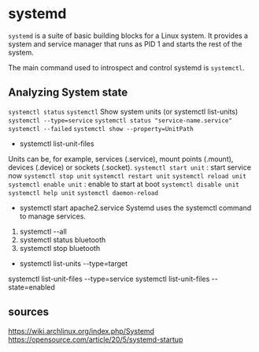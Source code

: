 # systemd
`systemd` is a suite of basic building blocks for a Linux system. It provides a
system and service manager that runs as PID 1 and starts the rest of the
system.

The main command used to introspect and control systemd is `systemctl`.

## Analyzing System state
`systemctl status`
`systemctl`
Show system units  (or systemctl list-units)
`systemctl --type=service`
`systemctl status "service-name.service"`
`systemctl --failed`
`systemctl show --property=UnitPath`
* systemctl list-unit-files

Units can be, for example, services (.service), mount points (.mount), devices
(.device) or sockets (.socket).
`systemctl start unit` : start service now
`systemctl stop unit`
`systemctl restart unit`
`systemctl reload unit`
`systemctl enable unit`   : enable to start at boot
`systemctl disable unit`
`systemctl help unit`
`systemctl daemon-reload`

* systemctl start apache2.service
Systemd uses the systemctl command to manage services.
1. systemctl --all
1. systemctl status bluetooth
1. systemctl stop bluetooth

* systemctl list-units --type=target

systemctl list-unit-files --type=service
systemctl list-unit-files --state=enabled

## sources
https://wiki.archlinux.org/index.php/Systemd
https://opensource.com/article/20/5/systemd-startup
